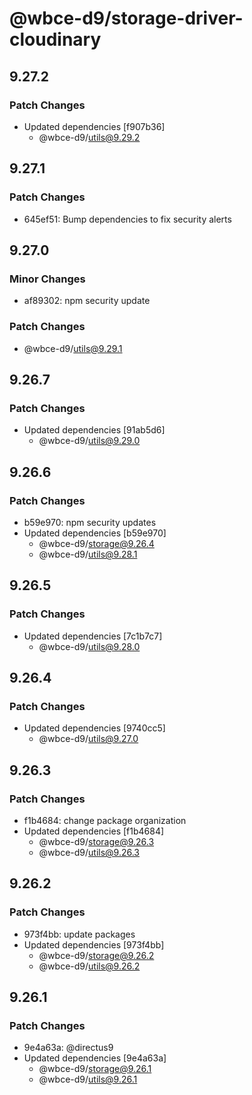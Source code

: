 # @wbce-d9/storage-driver-cloudinary

## 9.27.2

### Patch Changes

- Updated dependencies [f907b36]
  - @wbce-d9/utils@9.29.2

## 9.27.1

### Patch Changes

- 645ef51: Bump dependencies to fix security alerts

## 9.27.0

### Minor Changes

- af89302: npm security update

### Patch Changes

- @wbce-d9/utils@9.29.1

## 9.26.7

### Patch Changes

- Updated dependencies [91ab5d6]
  - @wbce-d9/utils@9.29.0

## 9.26.6

### Patch Changes

- b59e970: npm security updates
- Updated dependencies [b59e970]
  - @wbce-d9/storage@9.26.4
  - @wbce-d9/utils@9.28.1

## 9.26.5

### Patch Changes

- Updated dependencies [7c1b7c7]
  - @wbce-d9/utils@9.28.0

## 9.26.4

### Patch Changes

- Updated dependencies [9740cc5]
  - @wbce-d9/utils@9.27.0

## 9.26.3

### Patch Changes

- f1b4684: change package organization
- Updated dependencies [f1b4684]
  - @wbce-d9/storage@9.26.3
  - @wbce-d9/utils@9.26.3

## 9.26.2

### Patch Changes

- 973f4bb: update packages
- Updated dependencies [973f4bb]
  - @wbce-d9/storage@9.26.2
  - @wbce-d9/utils@9.26.2

## 9.26.1

### Patch Changes

- 9e4a63a: @directus9
- Updated dependencies [9e4a63a]
  - @wbce-d9/storage@9.26.1
  - @wbce-d9/utils@9.26.1
